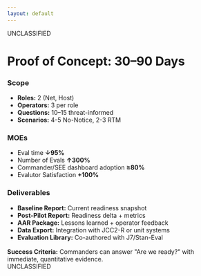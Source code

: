 ```yaml
---
layout: default
---
```


<style src="../style.css"></style>

<div class="classification-header">UNCLASSIFIED</div>

# **Proof of Concept: 30–90 Days**

<div class="grid-cols-2 mt-2">

<div>

<div v-click>
<h3 class="mb-1"><i data-lucide="clipboard-list" class="lucide-icon"></i> Scope</h3>
<div class="gator-card">
<ul class="text-sm compact-list">
<li><strong>Roles:</strong> 2 (Net, Host)</li>
<li><strong>Operators:</strong> 3 per role</li>
<li><strong>Questions:</strong> 10–15 threat-informed</li>
<li><strong>Scenarios:</strong> 4-5 No-Notice, 2-3 RTM</li>
</ul>
</div>
</div>

<div v-click>
<h3 class="mb-1 mt-2"><i data-lucide="activity" class="lucide-icon"></i> MOEs</h3>
<div class="gator-card text-sm">
<ul class="compact-list">
<li>Eval time <strong class="text-primary">↓95%</strong></li>
<li>Number of Evals <strong class="text-primary">↑300%</strong></li>
<li>Commander/SEE dashboard adoption <strong class="text-primary">≥80%</strong></li>
<li>Evalutor Satisfaction <strong class="text-primary">+100%</strong></li>
</ul>
</div>
</div>

</div>

<div>

<div v-click>
<h3 class="mb-1"><i data-lucide="target" class="lucide-icon"></i> Deliverables</h3>
<div class="gator-card">
<ul class="text-sm compact-list">
<li><strong>Baseline Report:</strong> Current readiness snapshot</li>
<li><strong>Post-Pilot Report:</strong> Readiness delta + metrics</li>
<li><strong>AAR Package:</strong> Lessons learned + operator feedback</li>
<li><strong>Data Export:</strong> Integration with JCC2-R or unit systems</li>
<li><strong>Evaluation Library:</strong> Co-authored with J7/Stan-Eval</li>
</ul>
</div>
</div>

</div>

</div>

<div v-click class="highlight text-sm" style="margin-top: 1rem;">
<strong>Success Criteria:</strong> Commanders can answer "Are we ready?" with immediate, quantitative evidence.
</div>

<div class="classification-footer">UNCLASSIFIED</div>
